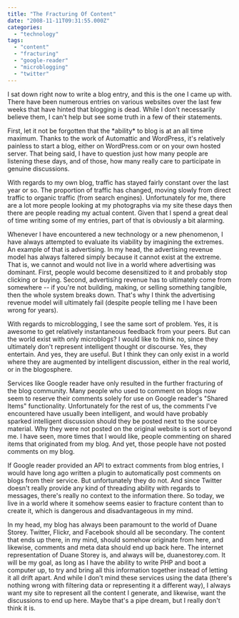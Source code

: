 ```yaml
---
title: "The Fracturing Of Content"
date: "2008-11-11T09:31:55.000Z"
categories: 
  - "technology"
tags: 
  - "content"
  - "fracturing"
  - "google-reader"
  - "microblogging"
  - "twitter"
---
```


I sat down right now to write a blog entry, and this is the one I came up with. There have been numerous entries on various websites over the last few weeks that have hinted that blogging is dead. While I don't necessarily believe them, I can't help but see some truth in a few of their statements.

First, let it not be forgotten that the \*ability\* to blog is at an all time maximum. Thanks to the work of Automattic and WordPress, it's relatively painless to start a blog, either on WordPress.com or on your own hosted server. That being said, I have to question just how many people are listening these days, and of those, how many really care to participate in genuine discussions.

With regards to my own blog, traffic has stayed fairly constant over the last year or so. The proportion of traffic has changed, moving slowly from direct traffic to organic traffic (from search engines). Unfortunately for me, there are a lot more people looking at my photographs via my site these days then there are people reading my actual content. Given that I spend a great deal of time writing some of my entries, part of that is obviously a bit alarming.

Whenever I have encountered a new technology or a new phenomenon, I have always attempted to evaluate its viability by imagining the extremes. An example of that is advertising. In my head, the advertising revenue model has always faltered simply because it cannot exist at the extreme. That is, we cannot and would not live in a world where advertising was dominant. First, people would become desensitized to it and probably stop clicking or buying. Second, advertising revenue has to ultimately come from somewhere -- if you're not building, making, or selling something tangible, then the whole system breaks down. That's why I think the advertising revenue model will ultimately fail (despite people telling me I have been wrong for years).

With regards to microblogging, I see the same sort of problem. Yes, it is awesome to get relatively instantaneous feedback from your peers. But can the world exist with only microblogs? I would like to think no, since they ultimately don't represent intelligent thought or discourse. Yes, they entertain. And yes, they are useful. But I think they can only exist in a world where they are augmented by intelligent discussion, either in the real world, or in the blogosphere.

Services like Google reader have only resulted in the further fracturing of the blog community. Many people who used to comment on blogs now seem to reserve their comments solely for use on Google reader's "Shared Items" functionality. Unfortunately for the rest of us, the comments I've encountered have usually been intelligent, and would have probably sparked intelligent discussion should they be posted next to the source material. Why they were not posted on the original website is sort of beyond me. I have seen, more times that I would like, people commenting on shared items that originated from my blog. And yet, those people have not posted comments on my blog.

If Google reader provided an API to extract comments from blog entries, I would have long ago written a plugin to automatically post comments on blogs from their service. But unfortunately they do not. And since Twitter doesn't really provide any kind of threading ability with regards to messages, there's really no context to the information there. So today, we live in a world where it somehow seems easier to fracture content than to create it, which is dangerous and disadvantageous in my mind.

In my head, my blog has always been paramount to the world of Duane Storey. Twitter, Flickr, and Facebook should all be secondary. The content that ends up there, in my mind, should somehow originate from here, and likewise, comments and meta data should end up back here. The internet representation of Duane Storey is, and always will be, duanestorey.com. It will be my goal, as long as I have the ability to write PHP and boot a computer up, to try and bring all this information together instead of letting it all drift apart. And while I don't mind these services using the data (there's nothing wrong with filtering data or representing it a different way), I always want my site to represent all the content I generate, and likewise, want the discussions to end up here. Maybe that's a pipe dream, but I really don't think it is.
